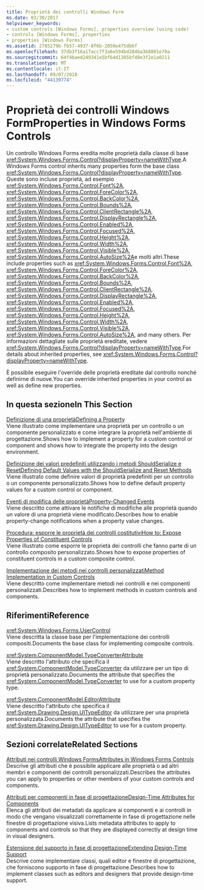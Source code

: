 ```yaml
---
title: Proprietà dei controlli Windows Form
ms.date: 03/30/2017
helpviewer_keywords:
- custom controls [Windows Forms], properties overview (using code)
- controls [Windows Forms], properties
- properties [Windows Forms]
ms.assetid: 2785279b-fb57-4937-8f6b-2050e475db6f
ms.openlocfilehash: 37db3f16a17acc7f3a6e594bd284ba368801e70a
ms.sourcegitcommit: 64f4baed249341e5bf64d1385bf48e3f2e1a0211
ms.translationtype: MT
ms.contentlocale: it-IT
ms.lasthandoff: 09/07/2018
ms.locfileid: "44139774"
---
```

# <a name="properties-in-windows-forms-controls"></a><span data-ttu-id="12537-102">Proprietà dei controlli Windows Form</span><span class="sxs-lookup"><span data-stu-id="12537-102">Properties in Windows Forms Controls</span></span>
<span data-ttu-id="12537-103">Un controllo Windows Forms eredita molte proprietà dalla classe di base <xref:System.Windows.Forms.Control?displayProperty=nameWithType>.</span><span class="sxs-lookup"><span data-stu-id="12537-103">A Windows Forms control inherits many properties form the base class <xref:System.Windows.Forms.Control?displayProperty=nameWithType>.</span></span> <span data-ttu-id="12537-104">Queste sono incluse proprietà, ad esempio <xref:System.Windows.Forms.Control.Font%2A>, <xref:System.Windows.Forms.Control.ForeColor%2A>, <xref:System.Windows.Forms.Control.BackColor%2A>, <xref:System.Windows.Forms.Control.Bounds%2A>, <xref:System.Windows.Forms.Control.ClientRectangle%2A>, <xref:System.Windows.Forms.Control.DisplayRectangle%2A>, <xref:System.Windows.Forms.Control.Enabled%2A>, <xref:System.Windows.Forms.Control.Focused%2A>, <xref:System.Windows.Forms.Control.Height%2A>, <xref:System.Windows.Forms.Control.Width%2A>, <xref:System.Windows.Forms.Control.Visible%2A>, <xref:System.Windows.Forms.Control.AutoSize%2A>e molti altri.</span><span class="sxs-lookup"><span data-stu-id="12537-104">These include properties such as <xref:System.Windows.Forms.Control.Font%2A>, <xref:System.Windows.Forms.Control.ForeColor%2A>, <xref:System.Windows.Forms.Control.BackColor%2A>, <xref:System.Windows.Forms.Control.Bounds%2A>, <xref:System.Windows.Forms.Control.ClientRectangle%2A>, <xref:System.Windows.Forms.Control.DisplayRectangle%2A>, <xref:System.Windows.Forms.Control.Enabled%2A>, <xref:System.Windows.Forms.Control.Focused%2A>, <xref:System.Windows.Forms.Control.Height%2A>, <xref:System.Windows.Forms.Control.Width%2A>, <xref:System.Windows.Forms.Control.Visible%2A>, <xref:System.Windows.Forms.Control.AutoSize%2A>, and many others.</span></span> <span data-ttu-id="12537-105">Per informazioni dettagliate sulle proprietà ereditate, vedere <xref:System.Windows.Forms.Control?displayProperty=nameWithType>.</span><span class="sxs-lookup"><span data-stu-id="12537-105">For details about inherited properties, see <xref:System.Windows.Forms.Control?displayProperty=nameWithType>.</span></span>  
  
 <span data-ttu-id="12537-106">È possibile eseguire l'override delle proprietà ereditate dal controllo nonché definirne di nuove.</span><span class="sxs-lookup"><span data-stu-id="12537-106">You can override inherited properties in your control as well as define new properties.</span></span>  
  
## <a name="in-this-section"></a><span data-ttu-id="12537-107">In questa sezione</span><span class="sxs-lookup"><span data-stu-id="12537-107">In This Section</span></span>  
 [<span data-ttu-id="12537-108">Definizione di una proprietà</span><span class="sxs-lookup"><span data-stu-id="12537-108">Defining a Property</span></span>](../../../../docs/framework/winforms/controls/defining-a-property-in-windows-forms-controls.md)  
 <span data-ttu-id="12537-109">Viene illustrato come implementare una proprietà per un controllo o un componente personalizzato e come integrare la proprietà nell'ambiente di progettazione.</span><span class="sxs-lookup"><span data-stu-id="12537-109">Shows how to implement a property for a custom control or component and shows how to integrate the property into the design environment.</span></span>  
  
 [<span data-ttu-id="12537-110">Definizione dei valori predefiniti utilizzando i metodi ShouldSerialize e Reset</span><span class="sxs-lookup"><span data-stu-id="12537-110">Defining Default Values with the ShouldSerialize and Reset Methods</span></span>](../../../../docs/framework/winforms/controls/defining-default-values-with-the-shouldserialize-and-reset-methods.md)  
 <span data-ttu-id="12537-111">Viene illustrato come definire valori di proprietà predefiniti per un controllo o un componente personalizzato.</span><span class="sxs-lookup"><span data-stu-id="12537-111">Shows how to define default property values for a custom control or component.</span></span>  
  
 [<span data-ttu-id="12537-112">Eventi di modifica delle proprietà</span><span class="sxs-lookup"><span data-stu-id="12537-112">Property-Changed Events</span></span>](../../../../docs/framework/winforms/controls/property-changed-events.md)  
 <span data-ttu-id="12537-113">Viene descritto come attivare le notifiche di modifiche alle proprietà quando un valore di una proprietà viene modificato.</span><span class="sxs-lookup"><span data-stu-id="12537-113">Describes how to enable property-change notifications when a property value changes.</span></span>  
  
 [<span data-ttu-id="12537-114">Procedura: esporre le proprietà dei controlli costitutivi</span><span class="sxs-lookup"><span data-stu-id="12537-114">How to: Expose Properties of Constituent Controls</span></span>](../../../../docs/framework/winforms/controls/how-to-expose-properties-of-constituent-controls.md)  
 <span data-ttu-id="12537-115">Viene illustrato come esporre le proprietà dei controlli che fanno parte di un controllo composito personalizzato.</span><span class="sxs-lookup"><span data-stu-id="12537-115">Shows how to expose properties of constituent controls in a custom composite control.</span></span>  
  
 [<span data-ttu-id="12537-116">Implementazione dei metodi nei controlli personalizzati</span><span class="sxs-lookup"><span data-stu-id="12537-116">Method Implementation in Custom Controls</span></span>](../../../../docs/framework/winforms/controls/method-implementation-in-custom-controls.md)  
 <span data-ttu-id="12537-117">Viene descritto come implementare metodi nei controlli e nei componenti personalizzati.</span><span class="sxs-lookup"><span data-stu-id="12537-117">Describes how to implement methods in custom controls and components.</span></span>  
  
## <a name="reference"></a><span data-ttu-id="12537-118">Riferimenti</span><span class="sxs-lookup"><span data-stu-id="12537-118">Reference</span></span>  
 <xref:System.Windows.Forms.UserControl>  
 <span data-ttu-id="12537-119">Viene descritta la classe base per l'implementazione dei controlli compositi.</span><span class="sxs-lookup"><span data-stu-id="12537-119">Documents the base class for implementing composite controls.</span></span>  
  
 <xref:System.ComponentModel.TypeConverterAttribute>  
 <span data-ttu-id="12537-120">Viene descritto l'attributo che specifica il <xref:System.ComponentModel.TypeConverter> da utilizzare per un tipo di proprietà personalizzato.</span><span class="sxs-lookup"><span data-stu-id="12537-120">Documents the attribute that specifies the <xref:System.ComponentModel.TypeConverter> to use for a custom property type.</span></span>  
  
 <xref:System.ComponentModel.EditorAttribute>  
 <span data-ttu-id="12537-121">Viene descritto l'attributo che specifica il <xref:System.Drawing.Design.UITypeEditor> da utilizzare per una proprietà personalizzata.</span><span class="sxs-lookup"><span data-stu-id="12537-121">Documents the attribute that specifies the <xref:System.Drawing.Design.UITypeEditor> to use for a custom property.</span></span>  
  
## <a name="related-sections"></a><span data-ttu-id="12537-122">Sezioni correlate</span><span class="sxs-lookup"><span data-stu-id="12537-122">Related Sections</span></span>  
 [<span data-ttu-id="12537-123">Attributi nei controlli Windows Forms</span><span class="sxs-lookup"><span data-stu-id="12537-123">Attributes in Windows Forms Controls</span></span>](../../../../docs/framework/winforms/controls/attributes-in-windows-forms-controls.md)  
 <span data-ttu-id="12537-124">Descrive gli attributi che è possibile applicare alle proprietà o ad altri membri e componenti dei controlli personalizzati.</span><span class="sxs-lookup"><span data-stu-id="12537-124">Describes the attributes you can apply to properties or other members of your custom controls and components.</span></span>  
  
 [<span data-ttu-id="12537-125">Attributi per componenti in fase di progettazione</span><span class="sxs-lookup"><span data-stu-id="12537-125">Design-Time Attributes for Components</span></span>](https://msdn.microsoft.com/library/12050fe3-9327-4509-9e21-4ee2494b95c3)  
 <span data-ttu-id="12537-126">Elenca gli attributi dei metadati da applicare ai componenti e ai controlli in modo che vengano visualizzati correttamente in fase di progettazione nelle finestre di progettazione visiva.</span><span class="sxs-lookup"><span data-stu-id="12537-126">Lists metadata attributes to apply to components and controls so that they are displayed correctly at design time in visual designers.</span></span>  
  
 [<span data-ttu-id="12537-127">Estensione del supporto in fase di progettazione</span><span class="sxs-lookup"><span data-stu-id="12537-127">Extending Design-Time Support</span></span>](https://msdn.microsoft.com/library/d6ac8a6a-42fd-4bc8-bf33-b212811297e2)  
 <span data-ttu-id="12537-128">Descrive come implementare classi, quali editor e finestre di progettazione, che forniscono supporto in fase di progettazione.</span><span class="sxs-lookup"><span data-stu-id="12537-128">Describes how to implement classes such as editors and designers that provide design-time support.</span></span>
